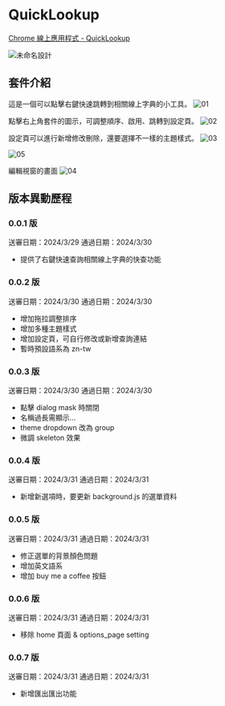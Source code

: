 # QuickLookup

[Chrome 線上應用程式 - QuickLookup](https://chromewebstore.google.com/detail/quick-lookup/fonahidkajbgfhkmencgicnlpnhhcjlb?hl=zh-TW&authuser=0)

![未命名設計](https://hackmd.io/_uploads/rJEPRHEk0.png)

## 套件介紹

這是一個可以點擊右鍵快速跳轉到相關線上字典的小工具。
![01](https://hackmd.io/_uploads/B186kDBJA.png)

點擊右上角套件的圖示，可調整順序、啟用、跳轉到設定頁。
![02](https://hackmd.io/_uploads/S1UT1vSyR.png)

設定頁可以進行新增修改刪除，還要選擇不一樣的主題樣式。
![03](https://hackmd.io/_uploads/ByLTkDSJA.png)

![05](https://hackmd.io/_uploads/rk6Pk_ByA.png)

編輯視窗的畫面
![04](https://hackmd.io/_uploads/H1IpJvrkA.png)

## 版本異動歷程

### 0.0.1 版

送審日期：2024/3/29
通過日期：2024/3/30

- 提供了右鍵快速查詢相關線上字典的快查功能

### 0.0.2 版

送審日期：2024/3/30
通過日期：2024/3/30

- 增加拖拉調整排序
- 增加多種主題樣式
- 增加設定頁，可自行修改或新增查詢連結
- 暫時預設語系為 zn-tw

### 0.0.3 版

送審日期：2024/3/30
通過日期：2024/3/30

- 點擊 dialog mask 時關閉
- 名稱過長需顯示...
- theme dropdown 改為 group
- 微調 skeleton 效果

### 0.0.4 版

送審日期：2024/3/31
通過日期：2024/3/31

- 新增新選項時，要更新 background.js 的選單資料

### 0.0.5 版

送審日期：2024/3/31
通過日期：2024/3/31

- 修正選單的背景顏色問題
- 增加英文語系
- 增加 buy me a coffee 按鈕

### 0.0.6 版

送審日期：2024/3/31
通過日期：2024/3/31

- 移除 home 頁面 & options_page setting

### 0.0.7 版

送審日期：2024/3/31
通過日期：2024/3/31

- 新增匯出匯出功能
